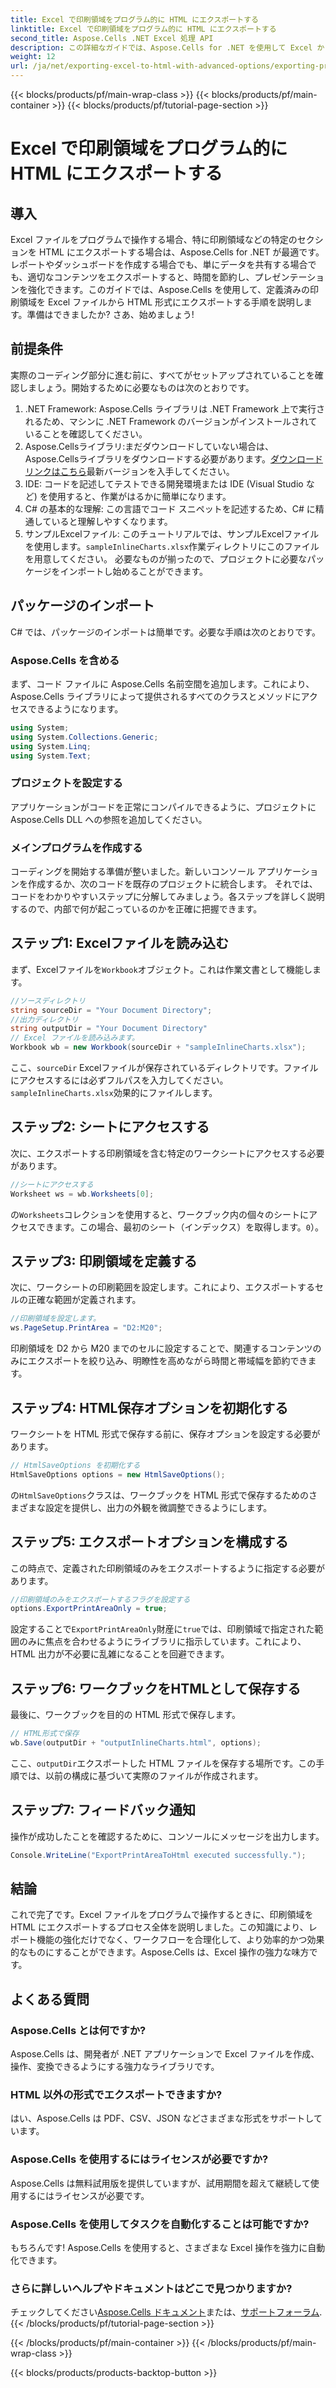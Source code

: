 ```yaml
---
title: Excel で印刷領域をプログラム的に HTML にエクスポートする
linktitle: Excel で印刷領域をプログラム的に HTML にエクスポートする
second_title: Aspose.Cells .NET Excel 処理 API
description: この詳細なガイドでは、Aspose.Cells for .NET を使用して Excel から特定の印刷領域を HTML にエクスポートする方法を学習します。データのプレゼンテーションを最適化します。
weight: 12
url: /ja/net/exporting-excel-to-html-with-advanced-options/exporting-print-area/
---
```


{{< blocks/products/pf/main-wrap-class >}}
{{< blocks/products/pf/main-container >}}
{{< blocks/products/pf/tutorial-page-section >}}

# Excel で印刷領域をプログラム的に HTML にエクスポートする

## 導入
Excel ファイルをプログラムで操作する場合、特に印刷領域などの特定のセクションを HTML にエクスポートする場合は、Aspose.Cells for .NET が最適です。レポートやダッシュボードを作成する場合でも、単にデータを共有する場合でも、適切なコンテンツをエクスポートすると、時間を節約し、プレゼンテーションを強化できます。このガイドでは、Aspose.Cells を使用して、定義済みの印刷領域を Excel ファイルから HTML 形式にエクスポートする手順を説明します。準備はできましたか? さあ、始めましょう!
## 前提条件
実際のコーディング部分に進む前に、すべてがセットアップされていることを確認しましょう。開始するために必要なものは次のとおりです。
1. .NET Framework: Aspose.Cells ライブラリは .NET Framework 上で実行されるため、マシンに .NET Framework のバージョンがインストールされていることを確認してください。
2.  Aspose.Cellsライブラリ:まだダウンロードしていない場合は、Aspose.Cellsライブラリをダウンロードする必要があります。[ダウンロードリンクはこちら](https://releases.aspose.com/cells/net/)最新バージョンを入手してください。
3. IDE: コードを記述してテストできる開発環境または IDE (Visual Studio など) を使用すると、作業がはるかに簡単になります。
4. C# の基本的な理解: この言語でコード スニペットを記述するため、C# に精通していると理解しやすくなります。
5. サンプルExcelファイル: このチュートリアルでは、サンプルExcelファイルを使用します。`sampleInlineCharts.xlsx`作業ディレクトリにこのファイルを用意してください。
必要なものが揃ったので、プロジェクトに必要なパッケージをインポートし始めることができます。
## パッケージのインポート
C# では、パッケージのインポートは簡単です。必要な手順は次のとおりです。
### Aspose.Cells を含める
まず、コード ファイルに Aspose.Cells 名前空間を追加します。これにより、Aspose.Cells ライブラリによって提供されるすべてのクラスとメソッドにアクセスできるようになります。
```csharp
using System;
using System.Collections.Generic;
using System.Linq;
using System.Text;
```
### プロジェクトを設定する
アプリケーションがコードを正常にコンパイルできるように、プロジェクトに Aspose.Cells DLL への参照を追加してください。
### メインプログラムを作成する
コーディングを開始する準備が整いました。新しいコンソール アプリケーションを作成するか、次のコードを既存のプロジェクトに統合します。
それでは、コードをわかりやすいステップに分解してみましょう。各ステップを詳しく説明するので、内部で何が起こっているのかを正確に把握できます。
## ステップ1: Excelファイルを読み込む
まず、Excelファイルを`Workbook`オブジェクト。これは作業文書として機能します。
```csharp
//ソースディレクトリ
string sourceDir = "Your Document Directory";
//出力ディレクトリ
string outputDir = "Your Document Directory"
// Excel ファイルを読み込みます。
Workbook wb = new Workbook(sourceDir + "sampleInlineCharts.xlsx");
```
ここ、`sourceDir` Excelファイルが保存されているディレクトリです。ファイルにアクセスするには必ずフルパスを入力してください。`sampleInlineCharts.xlsx`効果的にファイルします。
## ステップ2: シートにアクセスする
次に、エクスポートする印刷領域を含む特定のワークシートにアクセスする必要があります。
```csharp
//シートにアクセスする
Worksheet ws = wb.Worksheets[0];
```
の`Worksheets`コレクションを使用すると、ワークブック内の個々のシートにアクセスできます。この場合、最初のシート（インデックス）を取得します。`0`）。 
## ステップ3: 印刷領域を定義する
次に、ワークシートの印刷範囲を設定します。これにより、エクスポートするセルの正確な範囲が定義されます。
```csharp
//印刷領域を設定します。
ws.PageSetup.PrintArea = "D2:M20";
```
印刷領域を D2 から M20 までのセルに設定することで、関連するコンテンツのみにエクスポートを絞り込み、明瞭性を高めながら時間と帯域幅を節約できます。
## ステップ4: HTML保存オプションを初期化する
ワークシートを HTML 形式で保存する前に、保存オプションを設定する必要があります。
```csharp
// HtmlSaveOptions を初期化する
HtmlSaveOptions options = new HtmlSaveOptions();
```
の`HtmlSaveOptions`クラスは、ワークブックを HTML 形式で保存するためのさまざまな設定を提供し、出力の外観を微調整できるようにします。
## ステップ5: エクスポートオプションを構成する
この時点で、定義された印刷領域のみをエクスポートするように指定する必要があります。
```csharp
//印刷領域のみをエクスポートするフラグを設定する
options.ExportPrintAreaOnly = true;
```
設定することで`ExportPrintAreaOnly`財産に`true`では、印刷領域で指定された範囲のみに焦点を合わせるようにライブラリに指示しています。これにより、HTML 出力が不必要に乱雑になることを回避できます。
## ステップ6: ワークブックをHTMLとして保存する
最後に、ワークブックを目的の HTML 形式で保存します。
```csharp
// HTML形式で保存
wb.Save(outputDir + "outputInlineCharts.html", options);
```
ここ、`outputDir`エクスポートした HTML ファイルを保存する場所です。この手順では、以前の構成に基づいて実際のファイルが作成されます。
## ステップ7: フィードバック通知
操作が成功したことを確認するために、コンソールにメッセージを出力します。
```csharp
Console.WriteLine("ExportPrintAreaToHtml executed successfully.");
```
## 結論
これで完了です。Excel ファイルをプログラムで操作するときに、印刷領域を HTML にエクスポートするプロセス全体を説明しました。この知識により、レポート機能の強化だけでなく、ワークフローを合理化して、より効率的かつ効果的なものにすることができます。Aspose.Cells は、Excel 操作の強力な味方です。
## よくある質問
### Aspose.Cells とは何ですか?
Aspose.Cells は、開発者が .NET アプリケーションで Excel ファイルを作成、操作、変換できるようにする強力なライブラリです。
### HTML 以外の形式でエクスポートできますか?
はい、Aspose.Cells は PDF、CSV、JSON などさまざまな形式をサポートしています。
### Aspose.Cells を使用するにはライセンスが必要ですか?
Aspose.Cells は無料試用版を提供していますが、試用期間を超えて継続して使用するにはライセンスが必要です。
### Aspose.Cells を使用してタスクを自動化することは可能ですか?
もちろんです! Aspose.Cells を使用すると、さまざまな Excel 操作を強力に自動化できます。
### さらに詳しいヘルプやドキュメントはどこで見つかりますか?
チェックしてください[Aspose.Cells ドキュメント](https://reference.aspose.com/cells/net/)または、[サポートフォーラム](https://forum.aspose.com/c/cells/9).
{{< /blocks/products/pf/tutorial-page-section >}}

{{< /blocks/products/pf/main-container >}}
{{< /blocks/products/pf/main-wrap-class >}}

{{< blocks/products/products-backtop-button >}}
